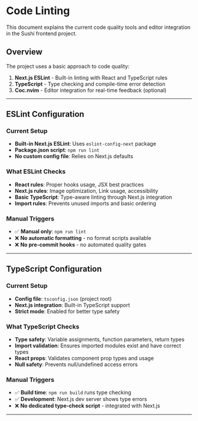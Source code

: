 # Code Linting 

This document explains the current code quality tools and editor integration in the Sushi frontend project.

## Overview

The project uses a basic approach to code quality:

1. **Next.js ESLint** - Built-in linting with React and TypeScript rules
2. **TypeScript** - Type checking and compile-time error detection
3. **Coc.nvim** - Editor integration for real-time feedback (optional)

---

## ESLint Configuration

### Current Setup
- **Built-in Next.js ESLint**: Uses `eslint-config-next` package
- **Package.json script**: `npm run lint` 
- **No custom config file**: Relies on Next.js defaults

### What ESLint Checks
- **React rules**: Proper hooks usage, JSX best practices
- **Next.js rules**: Image optimization, Link usage, accessibility
- **Basic TypeScript**: Type-aware linting through Next.js integration
- **Import rules**: Prevents unused imports and basic ordering

### Manual Triggers
- ✅ **Manual only**: `npm run lint`
- ❌ **No automatic formatting** - no format scripts available
- ❌ **No pre-commit hooks** - no automated quality gates

---

## TypeScript Configuration

### Current Setup
- **Config file**: `tsconfig.json` (project root)
- **Next.js integration**: Built-in TypeScript support
- **Strict mode**: Enabled for better type safety

### What TypeScript Checks
- **Type safety**: Variable assignments, function parameters, return types
- **Import validation**: Ensures imported modules exist and have correct types
- **React props**: Validates component prop types and usage
- **Null safety**: Prevents null/undefined access errors

### Manual Triggers
- ✅ **Build time**: `npm run build` runs type checking
- ✅ **Development**: Next.js dev server shows type errors
- ❌ **No dedicated type-check script** - integrated with Next.js

---


